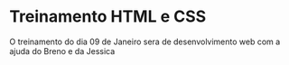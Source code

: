 # Treinamento HTML e CSS
O treinamento do dia 09 de Janeiro sera de desenvolvimento web com a ajuda do Breno e da Jessica